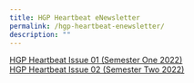 ```yaml
---
title: HGP Heartbeat eNewsletter
permalink: /hgp-heartbeat-enewsletter/
description: ""
---
```

<p><a href="/files/HGP%20Heartbeat%20Issue%2001%202022.pdf" target="_blank" rel="noopener">HGP Heartbeat Issue 01 (Semester One 2022)</a><br /><a href="/files/2022%20HGPHearbeat%20Issue02.pdf" target="_blank" rel="noopener">HGP Heartbeat Issue 02 (Semester Two 2022)</a></p>